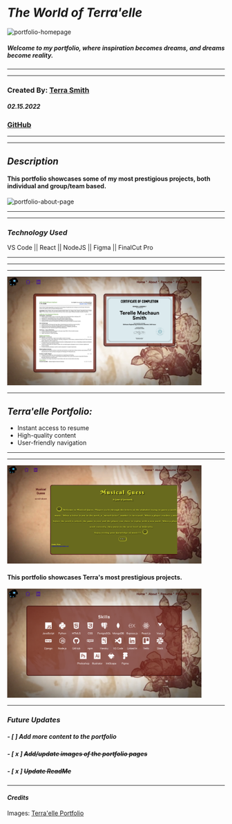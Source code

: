 # **_The World of Terra'elle_**

<img src=images/port_home.png alt="portfolio-homepage" width="450" />

##### Welcome to my portfolio, where inspiration becomes dreams, and dreams become reality.

---

---

### Created By: [Terra Smith](https://www.linkedin.com/in/terra-elle/)

##### 02.15.2022

### [GitHub](https://www.github.com/Terra-06)

---

---

## **_Description_**

#### This portfolio showcases some of my most prestigious projects, both individual and group/team based. <br>

<img src=images/port_about.png alt="portfolio-about-page" width="450" />

---

---

### **_Technology Used_**

VS Code || React || NodeJS || Figma || FinalCut Pro

---

---

---

<img src=images/port_resume.png alt="portfolio-resume-page" width="450" />

---

## **_Terra'elle Portfolio:_**

-  Instant access to resume
-  High-quality content
-  User-friendly navigation

---

---

<img src=images/port_projects.png alt="portfolio-projects-page" width="450" />

#### This portfolio showcases Terra's most prestigious projects.<br>

<img src=images/port_skills.png alt="portfolio-skills-page" width="450" />

---

### **_Future Updates_**

##### - [ ] Add more content to the portfolio

##### - [ x ] ~~Add/update images of the portfolio pages~~

##### - [ x ] ~~Update ReadMe~~

---

#### **_Credits_**

Images: [Terra'elle Portfolio](https://world_of_terraelle.surge.sh/)
